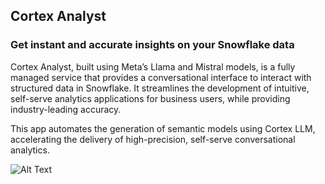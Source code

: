 ## Cortex Analyst
### Get instant and accurate insights on your Snowflake data

Cortex Analyst, built using Meta’s Llama and Mistral models, is a fully managed service that provides a conversational interface to interact with structured data in Snowflake. It streamlines the development of intuitive, self-serve analytics applications for business users, while providing industry-leading accuracy.

This app automates the generation of semantic models using Cortex LLM, accelerating the delivery of high-precision, self-serve conversational analytics.

![Alt Text](cortex_analyst_demo.gif)
